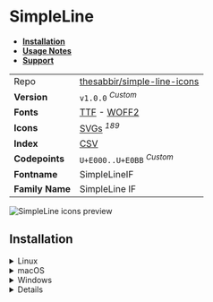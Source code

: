 # SimpleLine

- [**Installation**](#installation)
- [**Usage Notes**](#usage-notes)
- [**Support**](#support)

|                 |                                                                                                                                                                                     |
| :-------------- | ----------------------------------------------------------------------------------------------------------------------------------------------------------------------------------- |
| Repo            | [thesabbir/simple-line-icons](https://github.com/thesabbir/simple-line-icons)                                                                                                       |
| **Version**     | `v1.0.0` <sup>_Custom_</sup>                                                                                                                                                        |
| **Fonts**       | [TTF](https://raw.githubusercontent.com/iconicFonts/if/main/fonts/TTF/SimpleLine.ttf) - [WOFF2](https://raw.githubusercontent.com/iconicFonts/if/main/fonts/WOFF2/SimpleLine.woff2) |
| **Icons**       | [SVGs](https://github.com/iconicFonts/if/tree/main/packs/SimpleLine/svgs) <sup>_189_</sup>                                                                                          |
| **Index**       | [CSV](https://github.com/iconicFonts/if/blob/main/indices/SimpleLine.csv)                                                                                                           |
| **Codepoints**  | `U+E000..U+E0BB` <sup>_Custom_</sup>                                                                                                                                                |
| **Fontname**    | SimpleLineIF                                                                                                                                                                        |
| **Family Name** | SimpleLine IF                                                                                                                                                                       |

<picture>
  <source media="(prefers-color-scheme: dark)" srcset="https://raw.githubusercontent.com/iconicFonts/if/main/imgs/SimpleLine_dark.png">
  <img alt="SimpleLine icons preview" src="https://raw.githubusercontent.com/iconicFonts/if/main/imgs/SimpleLine_light.png">
</picture>

## Installation

<details>

<summary>Linux</summary>

```sh
curl -o ~/.local/share/fonts/SimpleLine.ttf https://raw.githubusercontent.com/iconicFonts/if/main/fonts/TTF/SimpleLine.ttf
```

Refresh font cache:

```sh
fc-cache -f ~/.local/share/fonts
```

</details>

<details>

<summary>macOS</summary>

```sh
curl -o ~/Library/Fonts/SimpleLine.ttf https://raw.githubusercontent.com/iconicFonts/if/main/fonts/TTF/SimpleLine.ttf
```

</details>

<details>

<summary>Windows</summary>

```sh
curl -o C:\Windows\Fonts\SimpleLine.ttf https://raw.githubusercontent.com/iconicFonts/if/main/fonts/TTF/SimpleLine.ttf
```

</details>

<details>

## Usage Notes

> [!NOTE] > **SimpleLine** font is standalone and has its own [codepoints](https://github.com/iconicFonts/if/blob/main/indices/SimpleLine.csv), which are different from those in the [IF](https://github.com/iconicFonts/if/blob/main/indices/if.csv) font[^1].

> [!IMPORTANT]  
> The [codepoints](https://github.com/iconicFonts/if/blob/main/indices/SimpleLine.csv) for the **SimpleLine** font remain unchanged and will not alter in the future, ensuring that you can use the font safely even when new versions are released.

## Support

If you've found this project helpful, a little love goes a long way. Give it a :star: or share it around.

[^1]: The first glyph for the **SimpleLine** font starts from codepoint `E000`, while for the **iPack** font, it starts from `F36D8`.
